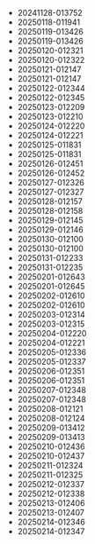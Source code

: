 * 20241128-013752
* 20250118-011941
* 20250119-013426
* 20250119-013426
* 20250120-012321
* 20250120-012322
* 20250121-012147
* 20250121-012147
* 20250122-012344
* 20250122-012345
* 20250123-012209
* 20250123-012210
* 20250124-012220
* 20250124-012221
* 20250125-011831
* 20250125-011831
* 20250126-012451
* 20250126-012452
* 20250127-012326
* 20250127-012327
* 20250128-012157
* 20250128-012158
* 20250129-012145
* 20250129-012146
* 20250130-012100
* 20250130-012100
* 20250131-012233
* 20250131-012235
* 20250201-012643
* 20250201-012645
* 20250202-012610
* 20250202-012610
* 20250203-012314
* 20250203-012315
* 20250204-012220
* 20250204-012221
* 20250205-012336
* 20250205-012337
* 20250206-012351
* 20250206-012351
* 20250207-012348
* 20250207-012348
* 20250208-012121
* 20250208-012124
* 20250209-013412
* 20250209-013413
* 20250210-012436
* 20250210-012437
* 20250211-012324
* 20250211-012325
* 20250212-012337
* 20250212-012338
* 20250213-012406
* 20250213-012407
* 20250214-012346
* 20250214-012347
